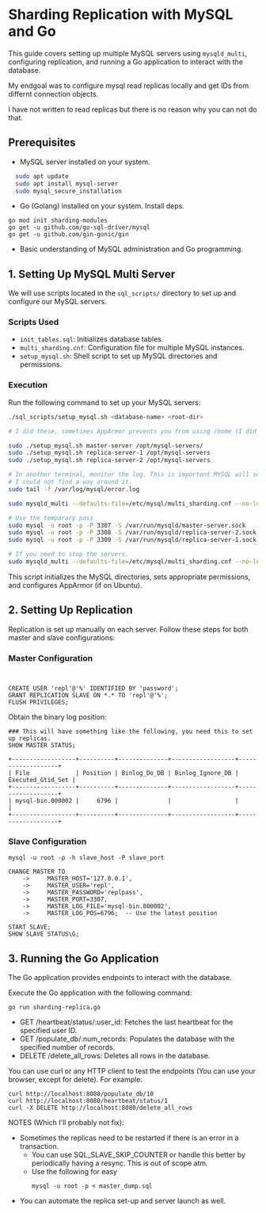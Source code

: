 # Sharding Replication with MySQL and Go

This guide covers setting up multiple MySQL servers using `mysqld_multi`, configuring replication, and running a Go application to interact with the database.

My endgoal was to configure mysql read replicas locally and get IDs from differnt connection objects. 

I have not written to read replicas but there is no reason why you can not do that. 

## Prerequisites

- MySQL server installed on your system.

```bash
  sudo apt update
  sudo apt install mysql-server
  sudo mysql_secure_installation
```

- Go (Golang) installed on your system. Install deps.

```
go mod init sharding-modules
go get -u github.com/go-sql-driver/mysql
go get -u github.com/gin-gonic/gin
```

- Basic understanding of MySQL administration and Go programming.

## 1. Setting Up MySQL Multi Server

We will use scripts located in the `sql_scripts/` directory to set up and configure our MySQL servers.

### Scripts Used

- `init_tables.sql`: Initializes database tables.
- `multi_sharding.cnf`: Configuration file for multiple MySQL instances.
- `setup_mysql.sh`: Shell script to set up MySQL directories and permissions.

### Execution

Run the following command to set up your MySQL servers:

```bash
./sql_scripts/setup_mysql.sh <database-name> <root-dir>

# I did these, sometimes AppArmor prevents you from using /home (I did not look into it much):

sudo ./setup_mysql.sh master-server /opt/mysql-servers/
sudo ./setup_mysql.sh replica-server-1 /opt/mysql-servers
sudo ./setup_mysql.sh replica-server-2 /opt/mysql-servers

# In another terminal, monitor the log. This is important MYSQL will set up a temporary root password for Master and Replicas, which you need to set up your users.
# I could not find a way around it.
sudo tail -f /var/log/mysql/error.log

sudo mysqld_multi --defaults-file=/etc/mysql/multi_sharding.cnf --no-log start

# Use the temporary pass
sudo mysql -u root -p -P 3307 -S /var/run/mysqld/master-server.sock
sudo mysql -u root -p -P 3308 -S /var/run/mysqld/replica-server-2.sock
sudo mysql -u root -p -P 3309 -S /var/run/mysqld/replica-server-1.sock

# If you need to stop the servers.
sudo mysqld_multi --defaults-file=/etc/mysql/multi_sharding.cnf --no-log stop
```

This script initializes the MySQL directories, sets appropriate permissions, and configures AppArmor (if on Ubuntu).

## 2. Setting Up Replication

Replication is set up manually on each server. Follow these steps for both master and slave configurations:

### Master Configuration

```


CREATE USER 'repl'@'%' IDENTIFIED BY 'password';
GRANT REPLICATION SLAVE ON *.* TO 'repl'@'%';
FLUSH PRIVILEGES;
```

Obtain the binary log position:

```
### This will have something like the following, you need this to set up replicas.
SHOW MASTER STATUS;

+------------------+----------+--------------+------------------+-------------------+
| File             | Position | Binlog_Do_DB | Binlog_Ignore_DB | Executed_Gtid_Set |
+------------------+----------+--------------+------------------+-------------------+
| mysql-bin.000002 |     6796 |              |                  |                   |
+------------------+----------+--------------+------------------+-------------------+
```

### Slave Configuration

```
mysql -u root -p -h slave_host -P slave_port

CHANGE MASTER TO
    ->     MASTER_HOST='127.0.0.1',
    ->     MASTER_USER='repl',
    ->     MASTER_PASSWORD='replpass',
    ->     MASTER_PORT=3307,
    ->     MASTER_LOG_FILE='mysql-bin.000002',
    ->     MASTER_LOG_POS=6796;  -- Use the latest position

START SLAVE;
SHOW SLAVE STATUS\G;
```

## 3. Running the Go Application

The Go application provides endpoints to interact with the database.

Execute the Go application with the following command:

```
go run sharding-replica.go
```

- GET /heartbeat/status/:user_id: Fetches the last heartbeat for the specified user ID.
- GET /populate_db/:num_records: Populates the database with the specified number of records.
- DELETE /delete_all_rows: Deletes all rows in the database.

You can use curl or any HTTP client to test the endpoints (You can use your browser, except for delete).  For example:

```
curl http://localhost:8080/populate_db/10
curl http://localhost:8080/heartbeat/status/1
curl -X DELETE http://localhost:8080/delete_all_rows
```

NOTES (Which I'll probably not fix):

- Sometimes the replicas need to be restarted if there is an error in a transaction.
    - You can use SQL_SLAVE_SKIP_COUNTER or handle this better by periodically having a resync. This is out of scope atm.
    - Use the following for easy 
        ``` 
        mysql -u root -p < master_dump.sql  
        ```
- You can automate the replica set-up and server launch as well.